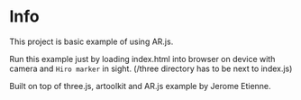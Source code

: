 # Info

This project is basic example of using AR.js.

Run this example just by loading index.html into browser on device with camera and `Hiro marker` in sight.
(/three directory has to be next to index.js)

Built on top of three.js, artoolkit and AR.js example by Jerome Etienne.
